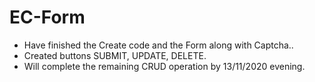 # EC-Form

* Have finished the Create code and the Form along with Captcha..
* Created buttons SUBMIT, UPDATE, DELETE.
* Will complete the remaining CRUD operation by 13/11/2020 evening.

